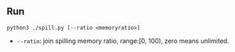 ## Run

```
python3 ./spill.py [--ratio <memoryratio>]
```

* `--ratio`: join spilling memory ratio, range:[0, 100), zero means unlimited.